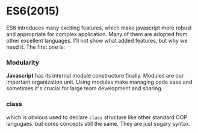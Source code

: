 # ES6(2015)

ES6 introduces many exciting features, which make javascript more robust and appropriate for complex application. Many of them are adopted from other excellent languages. I'll not show what added features, but why we need it. The first one is:

### Modularity
**Javascript** has its internal module constructure finally. Modules are our important organization unit. Using modules make managing code ease and sometimes it's crucial for large team development and sharing.

### class
which is obvious used to declare `class` structure like other standard OOP langugaes. but cores concepts still the same. They are just sugary syntax.